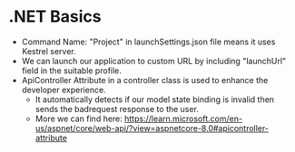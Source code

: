 # .NET Basics

- Command Name: "Project" in launchSettings.json file means it uses Kestrel server.
- We can launch our application to custom URL by including "launchUrl" field in the suitable profile.
- ApiController Attribute in a controller class is used to enhance the developer experience.
  - It automatically detects if our model state binding is invalid then sends the badrequest response to the user.
  - More we can find here: https://learn.microsoft.com/en-us/aspnet/core/web-api/?view=aspnetcore-8.0#apicontroller-attribute

